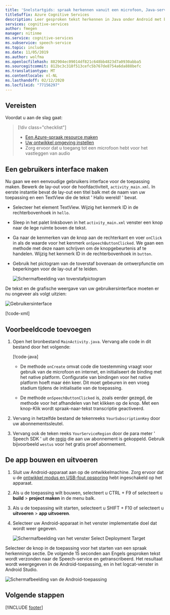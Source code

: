 ```yaml
---
title: 'Snelstartgids: spraak herkennen vanuit een microfoon, Java-service (Android)-spraak'
titleSuffix: Azure Cognitive Services
description: Leer gesproken tekst herkennen in Java onder Android met behulp van de Speech SDK
services: cognitive-services
author: fmegen
manager: nitinme
ms.service: cognitive-services
ms.subservice: speech-service
ms.topic: include
ms.date: 11/05/2019
ms.author: wolfma
ms.openlocfilehash: 882904ec09014df821c648bb4823d7a0930abba5
ms.sourcegitcommit: 812bc3c318f513cefc5b767de8754a6da888befc
ms.translationtype: MT
ms.contentlocale: nl-NL
ms.lasthandoff: 02/12/2020
ms.locfileid: "77156297"
---
```

## <a name="prerequisites"></a>Vereisten

Voordat u aan de slag gaat:

> [!div class="checklist"]
> * [Een Azure-spraak resource maken](../../../../get-started.md)
> * [Uw ontwikkel omgeving instellen](../../../../quickstarts/setup-platform.md?tabs=android)
> * Zorg ervoor dat u toegang tot een microfoon hebt voor het vastleggen van audio

## <a name="create-a-user-interface"></a>Een gebruikers interface maken

Nu gaan we een eenvoudige gebruikers interface voor de toepassing maken. Bewerk de lay-out voor de hoofdactiviteit, `activity_main.xml`. In eerste instantie bevat de lay-out een titel balk met de naam van uw toepassing en een TextView die de tekst ' Hallo wereld! ' bevat.

* Selecteer het element TextView. Wijzig het kenmerk ID in de rechterbovenhoek in `hello`.

* Sleep in het palet linksboven in het `activity_main.xml` venster een knop naar de lege ruimte boven de tekst.

* Ga naar de kenmerken van de knop aan de rechterkant en voer `onClick` in als de waarde voor het kenmerk `onSpeechButtonClicked`. We gaan een methode met deze naam schrijven om de knopgebeurtenis af te handelen. Wijzig het kenmerk ID in de rechterbovenhoek in `button`.

* Gebruik het pictogram van de toverstaf bovenaan de ontwerpfunctie om beperkingen voor de lay-out af te leiden.

  ![Schermafbeelding van toverstafpictogram](~/articles/cognitive-services/Speech-Service/media/sdk/qs-java-android-10-infer-layout-constraints.png)

De tekst en de grafische weergave van uw gebruikersinterface moeten er nu ongeveer als volgt uitzien:

![Gebruikersinterface](~/articles/cognitive-services/Speech-Service/media/sdk/qs-java-android-11-gui.png)

[!code-xml[](~/samples-cognitive-services-speech-sdk/quickstart/java/android/from-microphone/app/src/main/res/layout/activity_main.xml)]

## <a name="add-sample-code"></a>Voorbeeldcode toevoegen

1. Open het bronbestand `MainActivity.java`. Vervang alle code in dit bestand door het volgende:

   [!code-java[](~/samples-cognitive-services-speech-sdk/quickstart/java/android/from-microphone/app/src/main/java/com/microsoft/cognitiveservices/speech/samples/quickstart/MainActivity.java#code)]

   * De methode `onCreate` omvat code die toestemming vraagt voor gebruik van de microfoon en internet, en initialiseert de binding met het native platform. Configuratie van bindingen voor het native platform hoeft maar één keer. Dit moet gebeuren in een vroeg stadium tijdens de initialisatie van de toepassing.

   * De methode `onSpeechButtonClicked` is, zoals eerder gezegd, de methode voor het afhandelen van het klikken op de knop. Met een knop-Klik wordt spraak-naar-tekst transcriptie geactiveerd.

1. Vervang in hetzelfde bestand de tekenreeks `YourSubscriptionKey` door uw abonnementssleutel.

1. Vervang ook de teken reeks `YourServiceRegion` door de para meter ' Speech SDK ' uit de [regio](https://aka.ms/speech/sdkregion) die aan uw abonnement is gekoppeld. Gebruik bijvoorbeeld `westus` voor het gratis proef abonnement.

## <a name="build-and-run-the-app"></a>De app bouwen en uitvoeren

1. Sluit uw Android-apparaat aan op de ontwikkelmachine. Zorg ervoor dat u de [ontwikkel modus en USB-fout opsporing](https://developer.android.com/studio/debug/dev-options) hebt ingeschakeld op het apparaat.

1. Als u de toepassing wilt bouwen, selecteert u CTRL + F9 of selecteert u **build** > **project maken** in de menu balk.

1. Als u de toepassing wilt starten, selecteert u SHIFT + F10 of selecteert u **uitvoeren** > **app uitvoeren**.

1. Selecteer uw Android-apparaat in het venster implementatie doel dat wordt weer gegeven.

   ![Schermafbeelding van het venster Select Deployment Target](~/articles/cognitive-services/Speech-Service/media/sdk/qs-java-android-12-deploy.png)

Selecteer de knop in de toepassing voor het starten van een spraak herkennings sectie. De volgende 15 seconden aan Engels gesproken tekst wordt verzonden naar de Speech-service en getranscribeerd. Het resultaat wordt weergegeven in de Android-toepassing, en in het logcat-venster in Android Studio.

![Schermafbeelding van de Android-toepassing](~/articles/cognitive-services/Speech-Service/media/sdk/qs-java-android-13-gui-on-device.png)

## <a name="next-steps"></a>Volgende stappen

[!INCLUDE [footer](./footer.md)]

